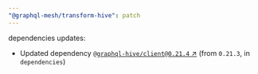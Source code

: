```yaml
---
"@graphql-mesh/transform-hive": patch
---
```

dependencies updates:
  - Updated dependency [`@graphql-hive/client@0.21.4` ↗︎](https://www.npmjs.com/package/@graphql-hive/client/v/0.21.4) (from `0.21.3`, in `dependencies`)

